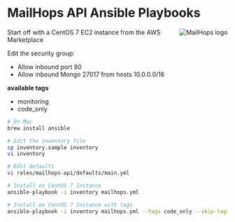 # MailHops API Ansible Playbooks

<img src="https://www.mailhops.com/images/logos/logo.png" alt="MailHops logo" title="MailHops" align="right" />

Start off with a CentOS 7 EC2 instance from the AWS Marketplace

Edit the security group:
* Allow inbound port 80
* Allow inbound Mongo 27017 from hosts 10.0.0.0/16

**available tags**
* monitoring
* code_only

```sh
# On Mac
brew install ansible

# Edit the inventory file
cp inventory.sample inventory
vi inventory

# Edit defaults
vi roles/mailhops-api/defaults/main.yml

# Install on CentOS 7 Instance
ansible-playbook -i inventory mailhops.yml

# Install on CentOS 7 Instance with tags
ansible-playbook -i inventory mailhops.yml --tags code_only --skip-tags monitoring
```
